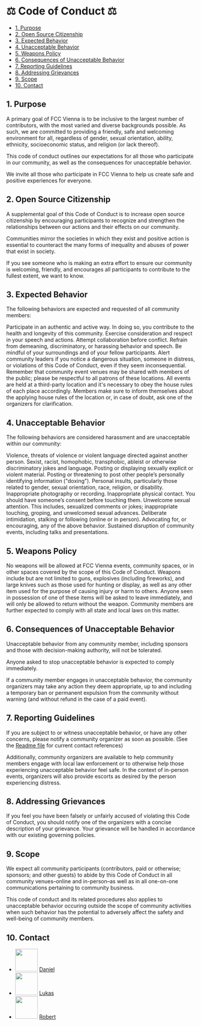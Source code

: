 # ⚖️ Code of Conduct ⚖️

  * [1. Purpose](#1-purpose)
  * [2. Open Source Citizenship](#2-open-source-citizenship)
  * [3. Expected Behavior](#3-expected-behavior)
  * [4. Unacceptable Behavior](#4-unacceptable-behavior)
  * [5. Weapons Policy](#5-weapons-policy)
  * [6. Consequences of Unacceptable Behavior](#6-consequences-of-unacceptable-behavior)
  * [7. Reporting Guidelines](#7-reporting-guidelines)
  * [8. Addressing Grievances](#8-addressing-grievances)
  * [9. Scope](#9-scope)
  * [10. Contact](#10-contact)

## 1. Purpose

A primary goal of FCC Vienna is to be inclusive to the largest number of contributors, with the most varied and diverse backgrounds possible. As such, we are committed to providing a friendly, safe and welcoming environment for all, regardless of gender, sexual orientation, ability, ethnicity, socioeconomic status, and religion (or lack thereof).

This code of conduct outlines our expectations for all those who participate in our community, as well as the consequences for unacceptable behavior.

We invite all those who participate in FCC Vienna to help us create safe and positive experiences for everyone.

## 2. Open Source Citizenship

A supplemental goal of this Code of Conduct is to increase open source citizenship by encouraging participants to recognize and strengthen the relationships between our actions and their effects on our community.

Communities mirror the societies in which they exist and positive action is essential to counteract the many forms of inequality and abuses of power that exist in society.

If you see someone who is making an extra effort to ensure our community is welcoming, friendly, and encourages all participants to contribute to the fullest extent, we want to know.

## 3. Expected Behavior

The following behaviors are expected and requested of all community members:

Participate in an authentic and active way. In doing so, you contribute to the health and longevity of this community.
Exercise consideration and respect in your speech and actions.
Attempt collaboration before conflict.
Refrain from demeaning, discriminatory, or harassing behavior and speech.
Be mindful of your surroundings and of your fellow participants. Alert community leaders if you notice a dangerous situation, someone in distress, or violations of this Code of Conduct, even if they seem inconsequential.
Remember that community event venues may be shared with members of the public; please be respectful to all patrons of these locations.
All events are held at a third-party location and it's necessary to obey the house rules of each place accordingly. Members make sure to inform themselves about the applying house rules of the location or, in case of doubt, ask one of the organizers for clarification.

## 4. Unacceptable Behavior

The following behaviors are considered harassment and are unacceptable within our community:

Violence, threats of violence or violent language directed against another person.
Sexist, racist, homophobic, transphobic, ableist or otherwise discriminatory jokes and language.
Posting or displaying sexually explicit or violent material.
Posting or threatening to post other people’s personally identifying information ("doxing").
Personal insults, particularly those related to gender, sexual orientation, race, religion, or disability.
Inappropriate photography or recording.
Inappropriate physical contact. You should have someone’s consent before touching them.
Unwelcome sexual attention. This includes, sexualized comments or jokes; inappropriate touching, groping, and unwelcomed sexual advances.
Deliberate intimidation, stalking or following (online or in person).
Advocating for, or encouraging, any of the above behavior.
Sustained disruption of community events, including talks and presentations.

## 5. Weapons Policy

No weapons will be allowed at FCC Vienna events, community spaces, or in other spaces covered by the scope of this Code of Conduct. Weapons include but are not limited to guns, explosives (including fireworks), and large knives such as those used for hunting or display, as well as any other item used for the purpose of causing injury or harm to others. Anyone seen in possession of one of these items will be asked to leave immediately, and will only be allowed to return without the weapon. Community members are further expected to comply with all state and local laws on this matter.

## 6. Consequences of Unacceptable Behavior

Unacceptable behavior from any community member, including sponsors and those with decision-making authority, will not be tolerated.

Anyone asked to stop unacceptable behavior is expected to comply immediately.

If a community member engages in unacceptable behavior, the community organizers may take any action they deem appropriate, up to and including a temporary ban or permanent expulsion from the community without warning (and without refund in the case of a paid event).

## 7. Reporting Guidelines

If you are subject to or witness unacceptable behavior, or have any other concerns, please notify a community organizer as soon as possible. (See the [Readme file](./Readme.md) for current contact references)

Additionally, community organizers are available to help community members engage with local law enforcement or to otherwise help those experiencing unacceptable behavior feel safe. In the context of in-person events, organizers will also provide escorts as desired by the person experiencing distress.

## 8. Addressing Grievances

If you feel you have been falsely or unfairly accused of violating this Code of Conduct, you should notify one of the organizers with a concise description of your grievance. Your grievance will be handled in accordance with our existing governing policies.

## 9. Scope

We expect all community participants (contributors, paid or otherwise; sponsors; and other guests) to abide by this Code of Conduct in all community venues–online and in-person–as well as in all one-on-one communications pertaining to community business.

This code of conduct and its related procedures also applies to unacceptable behavior occuring outside the scope of community activities when such behavior has the potential to adversely affect the safety and well-being of community members.

## 10. Contact

- <img src="https://s3-us-west-2.amazonaws.com/s.cdpn.io/854371/profile/profile-80_2.jpg" height="60"> [Daniel](https://github.com/DDCreationStudios)
- <img src="https://avatars1.githubusercontent.com/u/17717159?v=3&s=460" height="60"> [Lukas](https://github.com/lukastillmann)
- <img src="https://avatars3.githubusercontent.com/u/13132899?v=3&s=460" height="60"> [Robert](https://github.com/robeerob)
